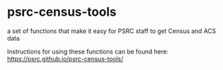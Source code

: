 # psrc-census-tools
a set of functions that make it easy for PSRC staff to get Census and ACS data

Instructions for using these functions can be found here: https://psrc.github.io/psrc-census-tools/

